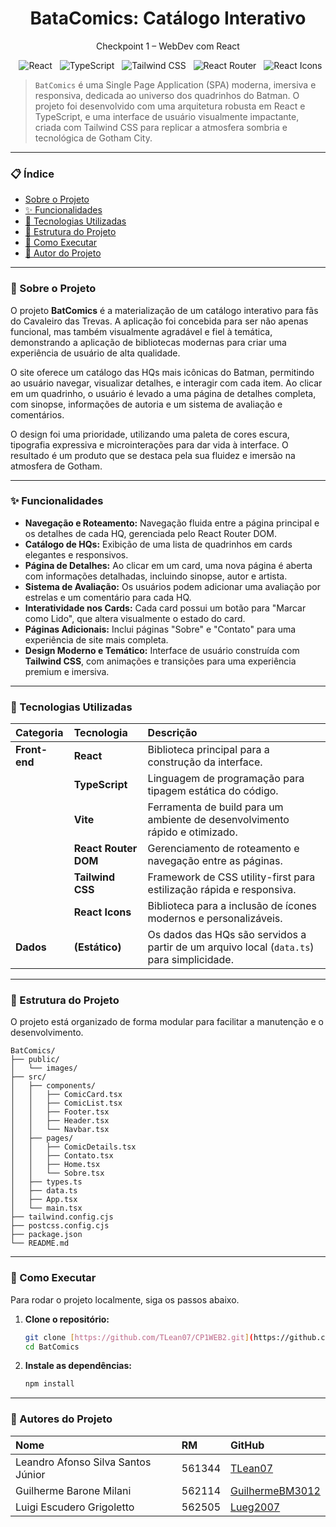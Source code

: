<h1 align="center">BataComics: Catálogo Interativo</h1>
<p align="center">Checkpoint 1 – WebDev com React</p>

<p align="center">
  <img src="https://img.shields.io/badge/Framework-React-blue.svg" alt="React">
  <img src="https://img.shields.io/badge/Linguagem-TypeScript-informational.svg" alt="TypeScript">
  <img src="https://img.shields.io/badge/Estilização-Tailwind_CSS-06B6D4.svg" alt="Tailwind CSS">
  <img src="https://img.shields.io/badge/Roteamento-React_Router-CA4245.svg" alt="React Router">
  <img src="https://img.shields.io/badge/Ícones-React_Icons-E91E63.svg" alt="React Icons">
</p>

> `BatComics` é uma Single Page Application (SPA) moderna, imersiva e responsiva, dedicada ao universo dos quadrinhos do Batman. O projeto foi desenvolvido com uma arquitetura robusta em React e TypeScript, e uma interface de usuário visualmente impactante, criada com Tailwind CSS para replicar a atmosfera sombria e tecnológica de Gotham City.

---

### 📋 Índice

- [Sobre o Projeto](#-sobre-o-projeto)
- [✨ Funcionalidades](#-funcionalidades)
- [🚀 Tecnologias Utilizadas](#-tecnologias-utilizadas)
- [📁 Estrutura do Projeto](#-estrutura-do-projeto)
- [🔧 Como Executar](#-como-executar)
- [👤 Autor do Projeto](#-autor-do-projeto)

---

### 📖 Sobre o Projeto

O projeto **BatComics** é a materialização de um catálogo interativo para fãs do Cavaleiro das Trevas. A aplicação foi concebida para ser não apenas funcional, mas também visualmente agradável e fiel à temática, demonstrando a aplicação de bibliotecas modernas para criar uma experiência de usuário de alta qualidade.

O site oferece um catálogo das HQs mais icônicas do Batman, permitindo ao usuário navegar, visualizar detalhes, e interagir com cada item. Ao clicar em um quadrinho, o usuário é levado a uma página de detalhes completa, com sinopse, informações de autoria e um sistema de avaliação e comentários.

O design foi uma prioridade, utilizando uma paleta de cores escura, tipografia expressiva e microinterações para dar vida à interface. O resultado é um produto que se destaca pela sua fluidez e imersão na atmosfera de Gotham.

---

### ✨ Funcionalidades

- **Navegação e Roteamento:** Navegação fluida entre a página principal e os detalhes de cada HQ, gerenciada pelo React Router DOM.
- **Catálogo de HQs:** Exibição de uma lista de quadrinhos em cards elegantes e responsivos.
- **Página de Detalhes:** Ao clicar em um card, uma nova página é aberta com informações detalhadas, incluindo sinopse, autor e artista.
- **Sistema de Avaliação:** Os usuários podem adicionar uma avaliação por estrelas e um comentário para cada HQ.
- **Interatividade nos Cards:** Cada card possui um botão para "Marcar como Lido", que altera visualmente o estado do card.
- **Páginas Adicionais:** Inclui páginas "Sobre" e "Contato" para uma experiência de site mais completa.
- **Design Moderno e Temático:** Interface de usuário construída com **Tailwind CSS**, com animações e transições para uma experiência premium e imersiva.

---

### 🚀 Tecnologias Utilizadas

| Categoria | Tecnologia | Descrição |
| :--- | :--- | :--- |
| **Front-end** | **React** | Biblioteca principal para a construção da interface. |
| | **TypeScript**| Linguagem de programação para tipagem estática do código. |
| | **Vite** | Ferramenta de build para um ambiente de desenvolvimento rápido e otimizado. |
| | **React Router DOM**| Gerenciamento de roteamento e navegação entre as páginas. |
| | **Tailwind CSS** | Framework de CSS utility-first para estilização rápida e responsiva. |
| | **React Icons** | Biblioteca para a inclusão de ícones modernos e personalizáveis. |
| **Dados** | **(Estático)** | Os dados das HQs são servidos a partir de um arquivo local (`data.ts`) para simplicidade. |

---

### 📁 Estrutura do Projeto

O projeto está organizado de forma modular para facilitar a manutenção e o desenvolvimento.

```
BatComics/
├── public/
│   └── images/
├── src/
│   ├── components/
│   │   ├── ComicCard.tsx
│   │   ├── ComicList.tsx
│   │   ├── Footer.tsx
│   │   ├── Header.tsx
│   │   └── Navbar.tsx
│   ├── pages/
│   │   ├── ComicDetails.tsx
│   │   ├── Contato.tsx
│   │   ├── Home.tsx
│   │   └── Sobre.tsx
│   ├── types.ts
│   ├── data.ts
│   ├── App.tsx
│   └── main.tsx
├── tailwind.config.cjs
├── postcss.config.cjs
├── package.json
└── README.md
```
---

### 🔧 Como Executar

Para rodar o projeto localmente, siga os passos abaixo.

1.  **Clone o repositório:**
    ```bash
    git clone [https://github.com/TLean07/CP1WEB2.git](https://github.com/TLean07/CP1WEB2.git)
    cd BatComics
    ```

2.  **Instale as dependências:**
    ```bash
    npm install
    ```

---

### 👥 Autores do Projeto

| Nome | RM | GitHub |
| :--- | :--- | :--- |
| Leandro Afonso Silva Santos Júnior | 561344 | [TLean07](https://github.com/TLean07) |
| Guilherme Barone Milani | 562114 | [GuilhermeBM3012](https://github.com/GuilhermeBM3012) |
| Luigi Escudero Grigoletto | 562505 | [Lueg2007](https://github.com/Lueg2007) |

